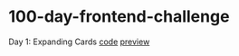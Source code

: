 # 100-day-frontend-challenge

Day 1: Expanding Cards [code](https://github.com/HasanBakar/100-day-frontend-challenge/tree/main/expanding%20cards) [preview](https://codepen.io/tsmkkdee-the-looper/pen/wBwrYvq)

